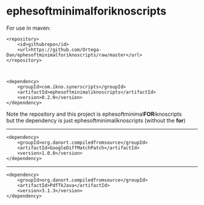 # ephesoftminimalforiknoscripts

For use in maven:

	<repository>
		<id>githubrepo</id>
		<url>https://github.com/Ortega-Dan/ephesoftminimalforiknoscripts/raw/master</url>
	</repository>



	<dependency>
		<groupId>com.ikno.synerscripts</groupId>
		<artifactId>ephesoftminimaliknoscripts</artifactId>
		<version>0.2.0</version>
	</dependency>

Note the repository and this project is ephesoftminimal**FOR**iknoscripts\
but the dependency is just ephesoftminimaliknoscripts (without the **for**)

----------------------------------------
	<dependency>
		<groupId>org.danort.compiledfromsource</groupId> 
		<artifactId>GoogleDiffMatchPatch</artifactId>
		<version>1.0.0</version>
	</dependency>


----------------------------------------

	<dependency>
		<groupId>org.danort.compiledfromsource</groupId>
		<artifactId>PdfTkJava</artifactId>
		<version>3.1.3</version>
	</dependency>
